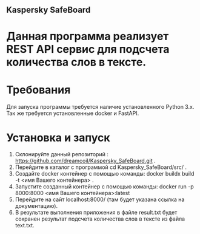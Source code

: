 ## Kaspersky SafeBoard
# Данная программа реализует REST API сервис для подсчета количества слов в тексте.

# Требования
Для запуска программы требуется наличие установленного Python 3.x. 
Так же требуется установленные docker и FastAPI.

# Установка и запуск
1) Склонируйте данный репозиторий : https://github.com/dreamcoiI/Kaspersky_SafeBoard.git .
2) Перейдите в каталог с программой cd Kaspersky_SafeBoard/src/ .
3) Создайте docker контейнер с помощью команды: docker buildx build -t <имя Вашего контейнера> .
4) Запустите созданный контейнер с помощью команды: docker run -p 8000:8000 <имя Вашего контейнера>:latest    
5) Перейдите на сайт localhost:8000/ (там будет указана ссылка на документацию).
6) В результате выполнения приложения в файле result.txt будет сохранен результат подсчета количества слов в тексте из файла text.txt.
